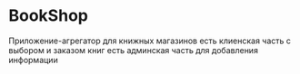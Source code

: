 # BookShop
Приложение-агрегатор для книжных магазинов 
есть клиенская часть с выбором и заказом книг
есть админская часть для добавления информации
